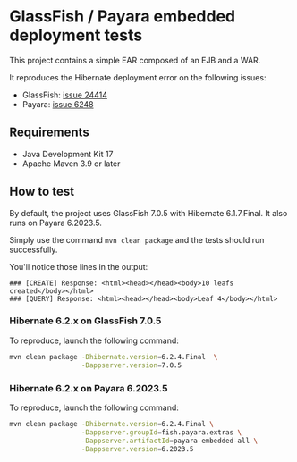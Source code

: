 
# GlassFish / Payara embedded deployment tests

This project contains a simple EAR composed of an EJB and a WAR.

It reproduces the Hibernate deployment error on the following issues:
- GlassFish: [issue 24414](https://github.com/eclipse-ee4j/glassfish/issues/24414)
- Payara: [issue 6248](https://github.com/payara/Payara/issues/6248)

## Requirements

- Java Development Kit 17
- Apache Maven 3.9 or later

## How to test

By default, the project uses GlassFish 7.0.5 with Hibernate 6.1.7.Final. It also runs on Payara 6.2023.5.

Simply use the command `mvn clean package` and the tests should run successfully.

You'll notice those lines in the output:

```
### [CREATE] Response: <html><head></head><body>10 leafs created</body></html>
### [QUERY] Response: <html><head></head><body>Leaf 4</body></html>
```

### Hibernate 6.2.x on GlassFish 7.0.5

To reproduce, launch the following command: 

```sh
mvn clean package -Dhibernate.version=6.2.4.Final  \
                  -Dappserver.version=7.0.5
```

### Hibernate 6.2.x on Payara 6.2023.5

To reproduce, launch the following command: 

```sh
mvn clean package -Dhibernate.version=6.2.4.Final \
                  -Dappserver.groupId=fish.payara.extras \
                  -Dappserver.artifactId=payara-embedded-all \
                  -Dappserver.version=6.2023.5
```
